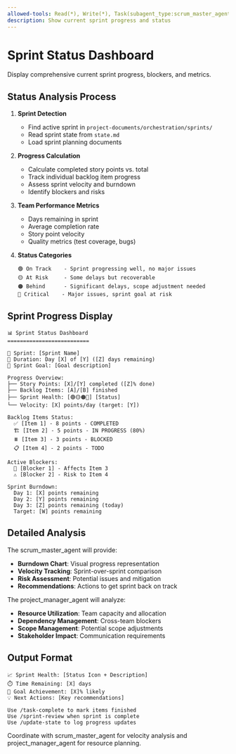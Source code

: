 ```yaml
---
allowed-tools: Read(*), Write(*), Task(subagent_type:scrum_master_agent), Task(subagent_type:project_manager_agent)
description: Show current sprint progress and status
---
```


# Sprint Status Dashboard

Display comprehensive current sprint progress, blockers, and metrics.

## Status Analysis Process

1. **Sprint Detection**
   - Find active sprint in `project-documents/orchestration/sprints/`
   - Read sprint state from `state.md`
   - Load sprint planning documents

2. **Progress Calculation**
   - Calculate completed story points vs. total
   - Track individual backlog item progress
   - Assess sprint velocity and burndown
   - Identify blockers and risks

3. **Team Performance Metrics**
   - Days remaining in sprint
   - Average completion rate
   - Story point velocity
   - Quality metrics (test coverage, bugs)

4. **Status Categories**
   ```
   🟢 On Track    - Sprint progressing well, no major issues
   🟡 At Risk     - Some delays but recoverable
   🟠 Behind      - Significant delays, scope adjustment needed  
   🔴 Critical    - Major issues, sprint goal at risk
   ```

## Sprint Progress Display

```
📊 Sprint Status Dashboard
==========================

🚀 Sprint: [Sprint Name]
📅 Duration: Day [X] of [Y] ([Z] days remaining)
🎯 Sprint Goal: [Goal description]

Progress Overview:
├── Story Points: [X]/[Y] completed ([Z]% done)
├── Backlog Items: [A]/[B] finished
├── Sprint Health: [🟢🟡🟠🔴] [Status]
└── Velocity: [X] points/day (target: [Y])

Backlog Items Status:
  ✅ [Item 1] - 8 points - COMPLETED
  🏗️ [Item 2] - 5 points - IN PROGRESS (80%)
  ⏸️ [Item 3] - 3 points - BLOCKED
  📋 [Item 4] - 2 points - TODO

Active Blockers:
  🚨 [Blocker 1] - Affects Item 3
  ⚠️ [Blocker 2] - Risk to Item 4

Sprint Burndown:
  Day 1: [X] points remaining
  Day 2: [Y] points remaining  
  Day 3: [Z] points remaining (today)
  Target: [W] points remaining
```

## Detailed Analysis

The scrum_master_agent will provide:
- **Burndown Chart**: Visual progress representation
- **Velocity Tracking**: Sprint-over-sprint comparison
- **Risk Assessment**: Potential issues and mitigation
- **Recommendations**: Actions to get sprint back on track

The project_manager_agent will analyze:
- **Resource Utilization**: Team capacity and allocation
- **Dependency Management**: Cross-team blockers
- **Scope Management**: Potential scope adjustments
- **Stakeholder Impact**: Communication requirements

## Output Format

```
📈 Sprint Health: [Status Icon + Description]
⏱️ Time Remaining: [X] days
🎯 Goal Achievement: [X]% likely
💡 Next Actions: [Key recommendations]

Use /task-complete to mark items finished
Use /sprint-review when sprint is complete
Use /update-state to log progress updates
```

Coordinate with scrum_master_agent for velocity analysis and project_manager_agent for resource planning.